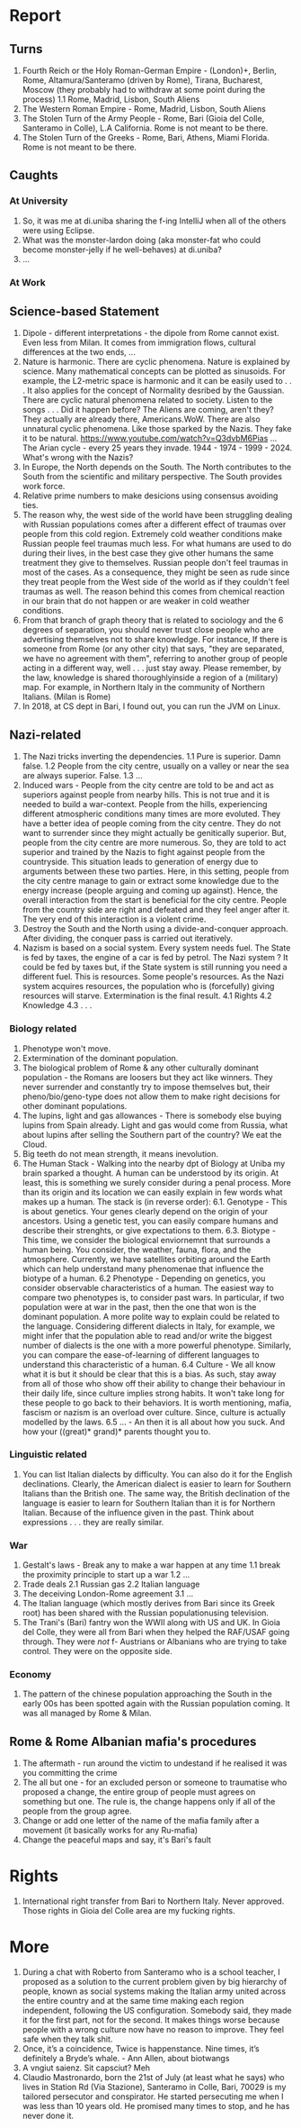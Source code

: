 # Report

## Turns
1. Fourth Reich or the Holy Roman-German Empire - (London)+, Berlin, Rome, Altamura/Santeramo (driven by Rome), Tirana, Bucharest, Moscow (they probably had to withdraw at some point during the process)
	1.1 Rome, Madrid, Lisbon, South Aliens  
2. The Western Roman Empire - Rome, Madrid, Lisbon, South Aliens
3. The Stolen Turn of the Army People - Rome, Bari (Gioia del Colle, Santeramo in Colle), L.A California. Rome is not meant to be there.
4. The Stolen Turn of the Greeks - Rome, Bari, Athens, Miami Florida. Rome is not meant to be there.

## Caughts

### At University
1. So, it was me at di.uniba sharing the f-ing IntelliJ when all of the others were using Eclipse.
2. What was the monster-lardon doing (aka monster-fat who could become monster-jelly if he well-behaves) at di.uniba?
3. ... 

### At Work


## Science-based Statement
1. Dipole - different interpretations - the dipole from Rome cannot exist. Even less from Milan. It comes from immigration flows, cultural differences at the two ends, ... 
2. Nature is harmonic. There are cyclic phenomena.  Nature is explained by science. Many mathematical concepts can be plotted as sinusoids.
	For example, the L2-metric space is harmonic and it can be easily used to . . . It also applies for the concept of Normality desribed by the Gaussian.
	There are cyclic natural phenomena related to society. Listen to the songs . . . Did it happen before? The Aliens are coming, aren't they?
	They actually are already there, Americans.WoW.
	There are also unnatural cyclic phenomena. Like those sparked by the Nazis. They fake it to be natural. 
	https://www.youtube.com/watch?v=Q3dvbM6Pias ... The Arian cycle - every 25 years they invade. 1944 - 1974 - 1999 - 2024. What's wrong with the Nazis?
3. In Europe, the North depends on the South. The North contributes to the South from the scientific and military perspective. The South provides work force. 
4. Relative prime numbers to make desicions using consensus avoiding ties. 
5. The reason why, the west side of the world have been struggling dealing with Russian populations comes after a different effect of traumas over people from this cold region. Extremely cold weather conditions make Russian people feel traumas much less. For what humans are used to do during their lives, in the best case they give other humans the same treatment they give to themselves. Russian people don't feel traumas in most of the cases. As a consequence, they might be seen as rude since they treat people from the West side of the world as if they couldn't feel traumas as well. The reason behind this comes from chemical reaction in our brain that do not happen or are weaker in cold weather conditions.
6. From that branch of graph theory that is related to sociology and the 6 degrees of separation, you should never trust close people who are advertising themselves not to share knowledge. For instance, If there is someone from Rome (or any other city) that says, "they are separated, we have no agreement with them", referring to another group of people acting in a different way, well . . . just stay away. Please remember, by the law, knowledge is shared thoroughlyinside a region of a (military) map. For example, in Northern Italy in the community of Northern Italians. (Milan is Rome)
7. In 2018, at CS dept in Bari, I found out, you can run the JVM on Linux. 

## Nazi-related 
1. The Nazi tricks inverting the dependencies.
	1.1 Pure is superior. Damn false.
	1.2 People from the city centre, usually on a valley or near the sea are always superior. False.
	1.3 ...
2. Induced wars - People from the city centre are told to be and act as superiors against people from nearby hills. This is not true and it is needed to 
	build a war-context. People from the hills, experiencing different atmospheric conditions many times are more evoluted. They have a better idea of 
	people coming from the city centre. They do not want to surrender since they might actually be genitically superior. But, people from the city 
	centre are more numerous. So, they are told to act superior and trained by the Nazis to fight against people from the countryside. 
	This situation leads to generation of energy due to arguments between these two parties. Here, in this setting, people from the city centre manage
	to gain or extract some knowledge due to the energy increase (people arguing and coming up against). 
	Hence, the overall interaction from the start is beneficial for the city centre. People from the country side are right and  defeated 
	and they feel anger after it. The very end of this interaction is a violent crime.
3. Destroy the South and the North using a divide-and-conquer approach. After dividing, the conquer pass is carried out iteratively.
4. Nazism is based on a social system. Every system needs fuel. The State is fed by taxes, the engine of a car is fed by petrol. The Nazi system ? It could be fed by taxes but, if the State system is still running you need a different fuel. This is resources. Some people's resources. As the Nazi system acquires resources, the population who is (forcefully) giving resources will starve. Extermination is the final result.
	4.1 Rights
	4.2 Knowledge
	4.3 . . .   

### Biology related
1. Phenotype won't move.
2. Extermination of the dominant population.
3. The biological problem of Rome & any other culturally dominant population - the Romans are loosers but they act like winners. They never surrender and constantly try to impose themselves but, their pheno/bio/geno-type does not allow them to make right decisions for other dominant populations.
4. The lupins, light and gas allowances - There is somebody else buying lupins from Spain already. Light and gas would come from Russia, what about lupins after selling the Southern part of the country? We eat the Cloud.
5. Big teeth do not mean strength, it means inevolution.
6. The Human Stack - Walking into the nearby dpt of Biology at Uniba my brain sparked a thought. A human can be understood by its origin. At least, this is something we surely consider during a penal process. More than its origin and its location we can easily explain in few words what makes up a human. The stack is (in reverse order):
	6.1. Genotype - This is about genetics. Your genes clearly depend on the origin of your ancestors. Using a genetic test, you can easily compare humans and describe their strenghts, or give expectations to them.
	6.3. Biotype - This time, we consider the biological enviornemnt that surrounds a human being. You consider, the weather, fauna, flora, and the atmosphere. Currently, we have satellites orbiting around the Earth which can help understand many phenomenae that influence the biotype of a human.
	6.2 Phenotype - Depending on genetics, you consider observable characteristics of a human. The easiest way to compare two phenotypes is, to consider past wars. In particular, if two population were at war in the past, then the one that won is the dominant population. A more polite way to explain could be related to the language. Considering different dialects in Italy, for example, we might infer that the population able to read and/or write the biggest number of dialects is the one with a more powerful phenotype. Similarly, you can compare the ease-of-learning of different languages to understand this characteristic of a human.
	6.4 Culture - We all know what it is but it should be clear that this is a bias. As such, stay away from all of those who show off their ability to change their behaviour in their daily life, since culture implies strong habits. It won't take long for these people to go back to their behaviors. It is worth mentioning, mafia, fascism or nazism is an overload over culture. Since, culture is actually modelled by the laws.
	6.5 ... - An then it is all about how you suck. And how your ((great)* grand)* parents thought you to.
 
### Linguistic related
1. You can list Italian dialects by difficulty. You can also do it for the English declinations. Clearly, the American dialect is easier to learn for Southern Italians than the British one. The same way, the British declination of the language is easier to learn for Southern Italian than it is for Northern Italian. Because of the influence given in the past. Think about expressions . . . they are really similar.

### War
1. Gestalt's laws - Break any to make a war happen at any time
	1.1 break the proximity principle to start up a war 
	1.2 ...
2. Trade deals
	2.1 Russian gas
	2.2 Italian language 
3. The deceiving London-Rome agreement
	3.1 ...
4. The Italian language (which mostly derives from Bari since its Greek root) has been shared with the Russian populationusing television.
5. The Trani's (Bari) fantry won the WWII along with US and UK. In Gioia del Colle, they were all from Bari when they helped the RAF/USAF going through. They were *not* f- Austrians or Albanians who are trying to take control. They were on the opposite side.

### Economy 
1. The pattern of the chinese population approaching the South in the early 00s has been spotted again with the Russian population coming. It was all managed by Rome & Milan. 

## Rome & Rome Albanian mafia's procedures 
1. The aftermath - run around the victim to undestand if he realised it was you committing the crime 
2. The all but one - for an excluded person or someone to traumatise who proposed a change, the entire group of people must agrees on something but one. 
	The rule is, the change happens only if all of the people from the group agree.
3. Change or add one letter of the name of the mafia family after a movement (it basically works for any Ru-mafia) 
4. Change the peaceful maps and say, it's Bari's fault 

# Rights
1. International right transfer from Bari to Northern Italy. Never approved. Those rights in Gioia del Colle area are my fucking rights. 

# More
1. During a chat with Roberto from Santeramo who is a school teacher, I proposed as a solution to the current problem given by big hierarchy of people, known as social systems making the Italian army united across the entire country and at the same time making each region independent, following the US configuration. Somebody said, they made it for the first part, not for the second. It makes things worse because people with a wrong culture now have no reason to improve. They feel safe when they talk shit.  
2. Once, it’s a coincidence, Twice is happenstance. Nine times, it’s definitely a Bryde’s whale. - Ann Allen, about biotwangs
3. A vngiut saienz. Sit capsciut? Meh
4. Claudio Mastronardo, born the 21st of July (at least what he says) who lives in Station Rd (Via Stazione), Santeramo in Colle, Bari, 70029 is my tailored persecutor and conspirator. He started persecuting me when I was less than 10 years old. He promised many times to stop, and he has never done it.

